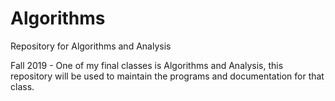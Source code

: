 # Algorithms
Repository for Algorithms and Analysis

Fall 2019 - One of my final classes is Algorithms and Analysis, this repository will be used to maintain the programs and 
documentation for that class.
